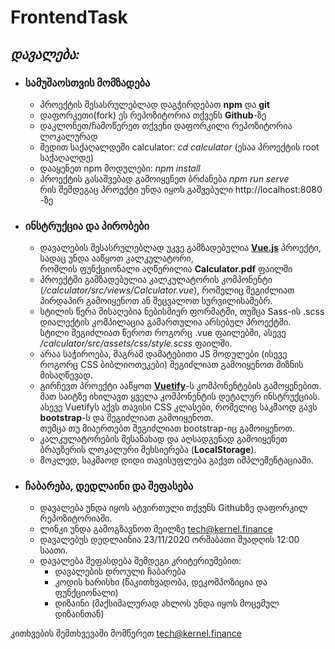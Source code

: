 # FrontendTask

## *დავალება:* ##

- ### სამუშაოსთვის მომზადება ###
    - პროექტის შესასრულებლად დაგჭირდებათ **npm** და **git**
    - დაფორკეთი(fork) ეს რეპოზიტორია თქვენს **Github**-ზე
    - დაკლონეთ/ჩამოწერეთ თქვენი დაფორკილი რეპოზიტორია ლოკალურად
    - შედით საქაღალდეში calculator: *cd calculator* (ესაა პროექტის root საქაღალდე)
    - დააყენეთ npm მოდულები: *npm install*
    - პროექტის გასაშვებად გამოიყენეთ ბრძანება *npm run serve* <br> რის შემდეგაც პროექტი უნდა იყოს გაშვებული http://localhost:8080 -ზე
- ### ინსტრუქცია და პირობები ###
    - დავალების შესასრულებლად უკვე გამზადებულია [**Vue.js**](https://vuejs.org/) პროექტი, სადაც უნდა ააწყოთ კალკულატორი, <br> რომლის ფუნქციონალი აღწერილია **Calculator.pdf** ფაილში
    - პროექტში გამზადებულია კალკულატორის კომპონენტი (*/calculator/src/views/Calculator.vue*), რომელიც შეგიძლიათ პირდაპირ გამოიყენოთ ან შეცვალოთ სურვილისამებრ.
    - სტილის წერა მისაღებია ნებისმიერ ფორმატში, თუმცა Sass-ის .scss დიალექტის კომპილაცია გამართულია არსებულ პროექტში. <br> სტილი შეგიძლიათ წეროთ როგორც .vue ფაილებში, ასევე */calculator/src/assets/css/style.scss* ფაილში.
    - არაა საჭიროება, მაგრამ დამატებითი JS მოდულები (ისევე როგორც CSS ბიბლიოთეკები) შეგიძლიათ გამოიყენოთ მიზნის მისაღწევად.
    - გირჩევთ პროექტი ააწყოთ [**Vuetify**](https://vuetifyjs.com/en/)-ს კომპონენტების გამოყენებით. მათ საიტზე იხილავთ ყველა კომპონენტის დეტალურ ინსტრუქციას. ასევე Vuetifyს აქვს თავისი CSS კლასები, რომელიც საკმაოდ გავს **bootstrap**-ს და შეგიძლიათ გამოიყენოთ. <br> თუმცა  თუ მიაერთებთ შეგიძლიათ bootstrap-იც გამოიყენოთ.
    - კალკულატორების შესანახად და აღსადგენად გამოიყენეთ ბრაუზერის ლოკალური მეხსიერება (**LocalStorage**).
    - მოკლედ, საკმაოდ დიდი თავისუფლება გაქვთ იმპლემენტაციაში.

- ### ჩაბარება, დედლაინი და შეფასება ###
    - დავალება უნდა იყოს ატვირთული თქვენს Githubზე დაფორკილ რეპოზიტორიაში.
    - ლინკი უნდა გამოგზავნოთ მეილზე [tech@kernel.finance](tech@kernel.finance)
    - დავალებუს დედლაინია 23/11/2020 ორშაბათი შუადღის 12:00 საათი.
    - დავალება შეფასდება შემდეგი კრიტერიუმებით:
        - დავალების დროული ჩაბარება
        - კოდის ხარისხი (წაკითხვადობა, დეკომპოზიცია და ფუნქციონალი)
        - დიზაინი (მაქსიმალურად ახლოს უნდა იყოს მოცემულ დიზაინთან)

კითხვების შემთხვევაში მომწერეთ [tech@kernel.finance](tech@kernel.finance)
